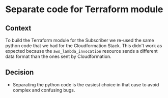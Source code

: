# Separate code for Terraform module


## Context

To build the Terraform module for the Subscriber we re-used the same
python code that we had for the Cloudformation Stack. This didn't work as expected
because the `aws_lambda_invocation` resource sends a different data format
than the ones sent by Cloudformation.


## Decision

- Separating the python code is the easiest choice in that case to avoid
complex and confusing bugs.
